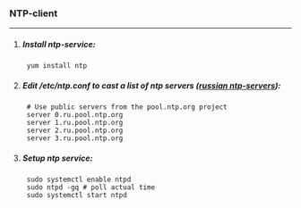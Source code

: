 ### NTP-client
--------

1. ##### Install ntp-service:

        yum install ntp

2. ##### Edit */etc/ntp.conf* to cast a list of ntp servers ([russian ntp-servers](https://www.pool.ntp.org/zone/ru)):

        # Use public servers from the pool.ntp.org project
        server 0.ru.pool.ntp.org       
        server 1.ru.pool.ntp.org       
        server 2.ru.pool.ntp.org       
        server 3.ru.pool.ntp.org 

3. ##### Setup *ntp* service:
        
        sudo systemctl enable ntpd
        sudo ntpd -gq # poll actual time
        sudo systemctl start ntpd

